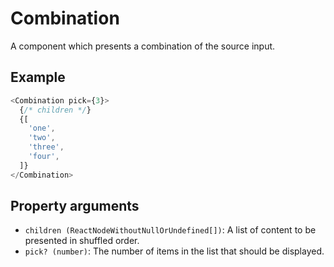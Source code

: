 # Combination

A component which presents a combination of the source input.

## Example

```javascript
<Combination pick={3}>
  {/* children */}
  {[
    'one',
    'two',
    'three',
    'four',
  ]}
</Combination>
```

## Property arguments

* `children (ReactNodeWithoutNullOrUndefined[])`: A list of content to be presented in shuffled order.
* `pick? (number)`: The number of items in the list that should be displayed.